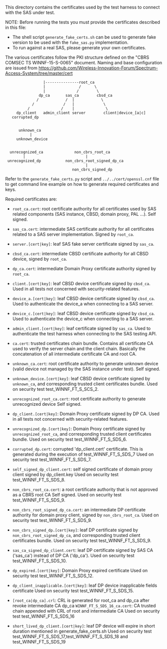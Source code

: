This directory contains the certificates used by the test harness to connect
with the SAS under test.

NOTE: Before running the tests you must provide the certificates described in
this file:
- The shell script `generate_fake_certs.sh` can be used to generate fake version
  to be used with the `fake_sas.py` implementation.
- To run against a real SAS, please generate your own certificates.

The various certificates follow the PKI structure defined on the "CBRS COMSEC TS
WINNF-15-S-0065" document. Naming and base configuration are issued from
https://github.com/Wireless-Innovation-Forum/Spectrum-Access-System/tree/master/cert

```
                 |---------------root_ca                                                             
                 |               /      \                               
                 |              /        \                              
               dp_ca       sas_ca        cbsd_ca                          
              /            /  |            \                             
            /             /   |             \                            
          /              /    |              \                            
     dp_client   admin_client server        client|device_[a|c]
   corrupted_dp                


      unknown_ca     
           |         
     unknown_device  
                      

  unrecognized_ca              non_cbrs_root_ca
        |                           |
 unrecognized_dp           non_cbrs_root_signed_dp_ca
                                    |
                              non_cbrs_signed_dp
```

Refer to the `generate_fake_certs.py` script and `../../cert/openssl.cnf` file
to get command line example on how to generate required certificates and keys.

Required certificates are:

* `root_ca.cert`: root certificate authority for all certificates used by SAS
  related components (SAS instance, CBSD, domain proxy, PAL ...). Self signed.

* `sas_ca.cert`: intermediate SAS certificate authority for all certificates
  related to a SAS server implementation. Signed by `root_ca`.

* `server.[cert|key]`: leaf SAS fake server certificate signed by `sas_ca`.

* `cbsd_ca.cert`: intermediate CBSD certificate authority for all CBSD device,
  signed by `root_ca`.

* `dp_ca.cert`: intermediate Domain Proxy certificate authority signed by `root_ca`.

* `client.[cert|key]`: leaf CBSD device certificate signed by `cbsd_ca`.
  Used in all tests not concerned with security-related features.

* `device_a.[cert|key]`: leaf CBSD device certificate signed by `cbsd_ca`.
  Used to authenticate the device_a when connecting to a SAS server.

* `device_c.[cert|key]`: leaf CBSD device certificate signed by `cbsd_ca`.
  Used to authenticate the device_c when connecting to a SAS server.

* `admin_client.[cert|key]`: leaf certificate signed by `sas_ca`.
  Used to authenticate the test harness when connecting to the SAS testing API.

* `ca.cert`: trusted certificates chain bundle. Contains all certificate CA
  used to verify the server chain and the client chain. Basically the
  concatenation of all intermediate certificate CA and root CA.

* `unknown_ca.cert`: root certificate authority to generate unknown device
  (valid device not managed by the SAS instance under test). Self signed.

* `unknown_device.[cert|key]`: leaf CBSD device certificate signed by
  `unknown_ca`, and corresponding trusted client certificates bundle.
  Used on security test test_WINNF_FT_S_SCS_2.

* `unrecognized_root_ca.cert`: root certificate authority to generate unrecognized device
  Self signed.

* `dp_client.[cert|key]`: Domain Proxy certificate signed by DP CA.
  Used in all tests not concerned with security-related features.

* `unrecognized_dp.[cert|key]`: Domain Proxy certificate signed by
  `unrecognized_root_ca`, and corresponding trusted client certificates bundle.
  Used on security test test_WINNF_FT_S_SDS_6.
 
* `corrupted_dp.cert`: corrupted 'dp_client.cert' certificate. This is generated
  during the execution of test_WINNF_FT_S_SDS_7
  Used on security test test_WINNF_FT_S_SDS_7.

* `self_signed_dp_client.cert`: self signed certificate of domain proxy client signed by dp_client.key
  Used on security test test_WINNF_FT_S_SDS_8.

* `non_cbrs_root_ca.cert`: a root certificate authority that is not approved as a CBRS root CA
  Self signed.
  Used on security test test_WINNF_FT_S_SDS_9.

* `non_cbrs_root_signed_dp_ca.cert`: an intermediate DP certificate authority for domain proxy client,
  signed by `non_cbrs_root_ca`.
  Used on security test test_WINNF_FT_S_SDS_9.

* `non_cbrs_signed_dp.[cert|key]`: leaf DP certificate signed by
  `non_cbrs_root_signed_dp_ca`, and corresponding trusted client certificates bundle.
  Used on security test test_WINNF_FT_S_SDS_9.

* `sas_ca_signed_dp_client.cert`: leaf DP certificate signed by SAS CA ('sas_ca') 
  instead of DP CA ('dp_ca').
  Used on security test test_WINNF_FT_S_SDS_10.

* `dp_expired.[cert|key]`: Domain Proxy expired certificate
  Used on security test test_WINNF_FT_S_SDS_12.

* `dp_client_inapplicable.[cert|key]`: leaf DP device inapplicable fields certificate
  Used on security test test_WINNF_FT_S_SDS_15.

* `[root_ca|dp_ca].crl`: CRL is generated for root_ca and dp_ca after revoke intermediate CA dp_ca
  `WINNF_FT_S_SDS_16_ca.cert`: CA trusted chain appended with CRL of root and intermediate CA
  Used on security test test_WINNF_FT_S_SDS_16
 
* `short_lived_dp_client.[cert|key]`: leaf DP device will expire in short duration mentioned in generate_fake_certs.sh 
  Used on security test test_WINNF_FT_S_SDS_17,test_WINNF_FT_S_SDS_18 and test_WINNF_FT_S_SDS_19 
 
